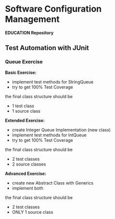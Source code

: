 # Software Configuration Management #

**EDUCATION Repository**

## Test Automation with JUnit ##

### Queue Exercise ###

**Basic Exercise:**

- implement test methods for StringQueue
- try to get 100% Test Coverage

the final class structure should be

- 1 test class
- 1 source class

**Extended Exercise:**

- create Integer Queue Implementation (new class)
- implement test methods for IntQueue
- try to get 100% Test Coverage

the final class structure should be

- 2 test classes
- 2 source classes

**Advanced Exercise:**

- create new Abstract Class with Generics
- implement both 

the final class structure should be

- 2 test classes
- ONLY 1 source class
